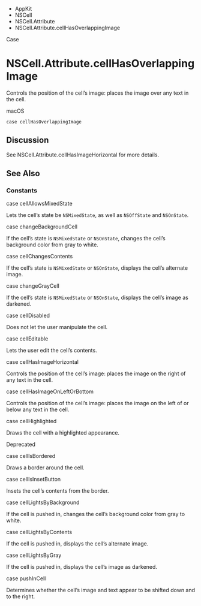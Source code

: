 

- AppKit
- NSCell
- NSCell.Attribute
-  NSCell.Attribute.cellHasOverlappingImage 

Case

# NSCell.Attribute.cellHasOverlappingImage

Controls the position of the cell’s image: places the image over any text in the cell.

macOS

``` source
case cellHasOverlappingImage
```

## Discussion

See NSCell.Attribute.cellHasImageHorizontal for more details.

## See Also

### Constants

case cellAllowsMixedState

Lets the cell’s state be `NSMixedState`, as well as `NSOffState` and `NSOnState`.

case changeBackgroundCell

If the cell’s state is `NSMixedState` or `NSOnState`, changes the cell’s background color from gray to white.

case cellChangesContents

If the cell’s state is `NSMixedState` or `NSOnState`, displays the cell’s alternate image.

case changeGrayCell

If the cell’s state is `NSMixedState` or `NSOnState`, displays the cell’s image as darkened.

case cellDisabled

Does not let the user manipulate the cell.

case cellEditable

Lets the user edit the cell’s contents.

case cellHasImageHorizontal

Controls the position of the cell’s image: places the image on the right of any text in the cell.

case cellHasImageOnLeftOrBottom

Controls the position of the cell’s image: places the image on the left of or below any text in the cell.

case cellHighlighted

Draws the cell with a highlighted appearance.

Deprecated

case cellIsBordered

Draws a border around the cell.

case cellIsInsetButton

Insets the cell’s contents from the border.

case cellLightsByBackground

If the cell is pushed in, changes the cell’s background color from gray to white.

case cellLightsByContents

If the cell is pushed in, displays the cell’s alternate image.

case cellLightsByGray

If the cell is pushed in, displays the cell’s image as darkened.

case pushInCell

Determines whether the cell’s image and text appear to be shifted down and to the right.

